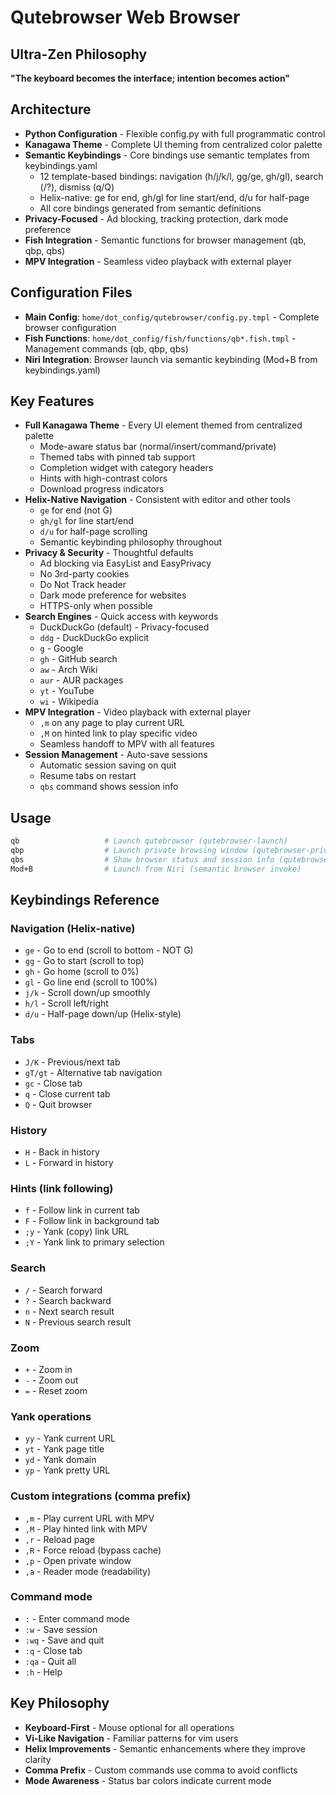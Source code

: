 # Qutebrowser Web Browser

## Ultra-Zen Philosophy
**"The keyboard becomes the interface; intention becomes action"**

## Architecture
- **Python Configuration** - Flexible config.py with full programmatic control
- **Kanagawa Theme** - Complete UI theming from centralized color palette
- **Semantic Keybindings** - Core bindings use semantic templates from keybindings.yaml
  - 12 template-based bindings: navigation (h/j/k/l, gg/ge, gh/gl), search (/?), dismiss (q/Q)
  - Helix-native: ge for end, gh/gl for line start/end, d/u for half-page
  - All core bindings generated from semantic definitions
- **Privacy-Focused** - Ad blocking, tracking protection, dark mode preference
- **Fish Integration** - Semantic functions for browser management (qb, qbp, qbs)
- **MPV Integration** - Seamless video playback with external player

## Configuration Files
- **Main Config**: `home/dot_config/qutebrowser/config.py.tmpl` - Complete browser configuration
- **Fish Functions**: `home/dot_config/fish/functions/qb*.fish.tmpl` - Management commands (qb, qbp, qbs)
- **Niri Integration**: Browser launch via semantic keybinding (Mod+B from keybindings.yaml)

## Key Features
- **Full Kanagawa Theme** - Every UI element themed from centralized palette
  - Mode-aware status bar (normal/insert/command/private)
  - Themed tabs with pinned tab support
  - Completion widget with category headers
  - Hints with high-contrast colors
  - Download progress indicators
- **Helix-Native Navigation** - Consistent with editor and other tools
  - `ge` for end (not G)
  - `gh/gl` for line start/end
  - `d/u` for half-page scrolling
  - Semantic keybinding philosophy throughout
- **Privacy & Security** - Thoughtful defaults
  - Ad blocking via EasyList and EasyPrivacy
  - No 3rd-party cookies
  - Do Not Track header
  - Dark mode preference for websites
  - HTTPS-only when possible
- **Search Engines** - Quick access with keywords
  - DuckDuckGo (default) - Privacy-focused
  - `ddg` - DuckDuckGo explicit
  - `g` - Google
  - `gh` - GitHub search
  - `aw` - Arch Wiki
  - `aur` - AUR packages
  - `yt` - YouTube
  - `wi` - Wikipedia
- **MPV Integration** - Video playback with external player
  - `,m` on any page to play current URL
  - `,M` on hinted link to play specific video
  - Seamless handoff to MPV with all features
- **Session Management** - Auto-save sessions
  - Automatic session saving on quit
  - Resume tabs on restart
  - `qbs` command shows session info

## Usage
```bash
qb                   # Launch qutebrowser (qutebrowser-launch)
qbp                  # Launch private browsing window (qutebrowser-private)
qbs                  # Show browser status and session info (qutebrowser-status)
Mod+B                # Launch from Niri (semantic browser invoke)
```

## Keybindings Reference

### Navigation (Helix-native)
- `ge` - Go to end (scroll to bottom - NOT G)
- `gg` - Go to start (scroll to top)
- `gh` - Go home (scroll to 0%)
- `gl` - Go line end (scroll to 100%)
- `j/k` - Scroll down/up smoothly
- `h/l` - Scroll left/right
- `d/u` - Half-page down/up (Helix-style)

### Tabs
- `J/K` - Previous/next tab
- `gT/gt` - Alternative tab navigation
- `gc` - Close tab
- `q` - Close current tab
- `Q` - Quit browser

### History
- `H` - Back in history
- `L` - Forward in history

### Hints (link following)
- `f` - Follow link in current tab
- `F` - Follow link in background tab
- `;y` - Yank (copy) link URL
- `;Y` - Yank link to primary selection

### Search
- `/` - Search forward
- `?` - Search backward
- `n` - Next search result
- `N` - Previous search result

### Zoom
- `+` - Zoom in
- `-` - Zoom out
- `=` - Reset zoom

### Yank operations
- `yy` - Yank current URL
- `yt` - Yank page title
- `yd` - Yank domain
- `yp` - Yank pretty URL

### Custom integrations (comma prefix)
- `,m` - Play current URL with MPV
- `,M` - Play hinted link with MPV
- `,r` - Reload page
- `,R` - Force reload (bypass cache)
- `,p` - Open private window
- `,a` - Reader mode (readability)

### Command mode
- `:` - Enter command mode
- `:w` - Save session
- `:wq` - Save and quit
- `:q` - Close tab
- `:qa` - Quit all
- `:h` - Help

## Key Philosophy
- **Keyboard-First** - Mouse optional for all operations
- **Vi-Like Navigation** - Familiar patterns for vim users
- **Helix Improvements** - Semantic enhancements where they improve clarity
- **Comma Prefix** - Custom commands use comma to avoid conflicts
- **Mode Awareness** - Status bar colors indicate current mode